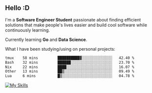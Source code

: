## Hello :D

I'm a **Software Engineer Student** passionate about finding efficient solutions that make people's lives easier and build cool software while continuously learning. 

Currently learning **Go** and **Data Science**.

What I have been studying/using on personal projects:
<!--START_SECTION:waka-->

```txt
tmux    58 mins         ██████████▓░░░░░░░░░░░░░░   42.40 %
Bash    32 mins         ██████░░░░░░░░░░░░░░░░░░░   23.70 %
Nix     22 mins         ████░░░░░░░░░░░░░░░░░░░░░   16.07 %
Other   13 mins         ██▒░░░░░░░░░░░░░░░░░░░░░░   09.49 %
Lua     6 mins          █▒░░░░░░░░░░░░░░░░░░░░░░░   04.78 %
```

<!--END_SECTION:waka-->

[![My Skills](https://skillicons.dev/icons?i=dotnet,java,go,py,html,css,js,docker,linux)](https://skillicons.dev)
